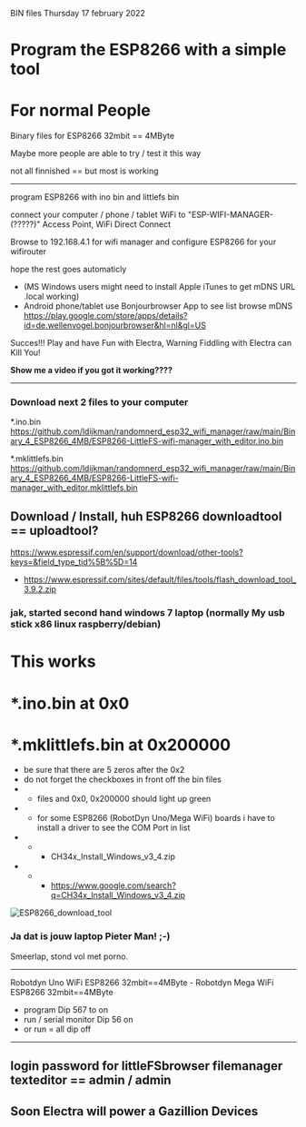 BIN files Thursday 17 february 2022 
# Program the ESP8266 with a simple tool
# For normal People

Binary files for ESP8266 32mbit == 4MByte

Maybe more people are able to try / test it this way

not all finnished == but most is working

---

program ESP8266 with ino bin and littlefs bin 

connect your computer / phone / tablet WiFi to "ESP-WIFI-MANAGER-(?????)" Access Point, WiFi Direct Connect

Browse to 192.168.4.1 for wifi manager and configure ESP8266 for your wifirouter

hope the rest goes automaticly
- (MS Windows users might need to install Apple iTunes to get mDNS URL .local working)
- Android phone/tablet use Bonjourbrowser App to see list browse mDNS https://play.google.com/store/apps/details?id=de.wellenvogel.bonjourbrowser&hl=nl&gl=US

Succes!!! Play and have Fun with Electra, Warning Fiddling with Electra can Kill You!

<b>Show me a video if you got it working????</b>

---

### Download next 2 files to your computer

*.ino.bin https://github.com/ldijkman/randomnerd_esp32_wifi_manager/raw/main/Binary_4_ESP8266_4MB/ESP8266-LittleFS-wifi-manager_with_editor.ino.bin

*.mklittlefs.bin https://github.com/ldijkman/randomnerd_esp32_wifi_manager/raw/main/Binary_4_ESP8266_4MB/ESP8266-LittleFS-wifi-manager_with_editor.mklittlefs.bin


## Download / Install, huh ESP8266 downloadtool == uploadtool?

https://www.espressif.com/en/support/download/other-tools?keys=&field_type_tid%5B%5D=14
- https://www.espressif.com/sites/default/files/tools/flash_download_tool_3.9.2.zip

### jak, started second hand windows 7 laptop (normally My usb stick x86 linux raspberry/debian)
# This works 
# *.ino.bin at 0x0
# *.mklittlefs.bin at 0x200000
- be sure that there are 5 zeros after the 0x2
- do not forget the checkboxes in front off the bin files
- - files and 0x0, 0x200000 should light up green
- - for some ESP8266 (RobotDyn Uno/Mega WiFi) boards i have to install a driver to see the COM Port in list
- - - CH34x_Install_Windows_v3_4.zip
- - - https://www.google.com/search?q=CH34x_Install_Windows_v3_4.zip

![ESP8266_download_tool](https://user-images.githubusercontent.com/45427770/154829873-ca5841cd-37e6-44ee-b582-d828457fe07a.png)

### Ja dat is jouw laptop Pieter Man! ;-)
Smeerlap, stond vol met porno.

---
Robotdyn Uno WiFi ESP8266 32mbit==4MByte - Robotdyn Mega WiFi ESP8266 32mbit==4MByte
- program Dip 567 to on
- run / serial monitor Dip 56 on
- or run = all dip off

---

## login password for littleFSbrowser filemanager texteditor == admin / admin

## Soon Electra will power a Gazillion Devices






